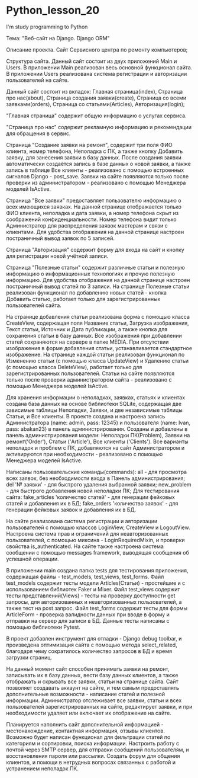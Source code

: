 # Python_lesson_20
I'm study programming to Python 

Тема: "Веб-сайт на Django. Django ORM"

Описание проекта.
Сайт Сервисного центра по ремонту компьютеров;

Структура сайта.
Данный сайт состоит из двух приложений Main и Users.
В приложении Main реализован весь основной функционал сайта.
В приложении Users реализована система регистрации и авторизации пользователей на сайте.

Данный сайт состоит из вкладок: Главная страница(index), Страница про нас(about), Страница создания заявки(create), Страница со всеми заявками(orders), Страница со статьями(Articles), Авторизация(login);

"Главная страница" содержит общую информацию о услугах сервиса.

"Страница про нас" содержит рекламную информацию и рекомендации для обращения в сервис.

Страница "Cоздание заявки на ремонт", содержит три поля ФИО клиента, номер телефона, Неполадка с ПК, а также кнопку Добавить заявку, для занесения заявки в базу данных.
После создания заявки автоматически создаётся запись в базе данных о новой заявки, а также запись в таблице Все клиенты - реализовано с помощью встроенных сигналов Django - post_save.
Заявки на сайте появляются только после проверки из администратором - реализовано с помощью Менеджера моделей IsActive.

Страница "Все заявки" предоставляет пользователю информацию о всех имеющихся заявках. На данной странице отображается только ФИО клиента, неполадка и дата заявки, а номер телефона скрыт из соображений конфиденциальности.
Номер телефона видит только Администратор для распределения заявок мастерам и связи с клиентами.
Для удобства отображения на данной странице настроен постраничный вывод заявок по 5 записей. 

Страница "Авторизация" содержит форму для входа на сайт и кнопку для регистрации новой учётной записи.

Страница "Полезные статьи" содержит различные статьи и полезную информацию о информационных технологиях и прочую полезную информацию.
Для удобства отображения на данной странице настроен постраничный вывод статей по 3 записи.
На странице Полезные статьи реализован функционал по добавлению новых статей - кнопка Добавить статью, работает только для зарегистрированных пользователей сайта.

На странице добавления статьи реализована форма с помощью класса CreateView, содержащая поля Название статьи, Загрузка изображения, Текст статьи, Источник и Дата публикации, а также кнопка для сохранения статьи в базу данных.
Все изображения при добавлении статей сохраняются на сервере в папке MEDIA. 
При отсутствии изображения в форме добавления статьи, устанавливается стандартное изображение. 
На странице каждой статьи реализован функционал по Изменению статьи (с помощью класса UpdateView) и Удалению статьи (с помощью класса DeleteView), работает только для зарегистрированных пользователей.
Статьи на сайте появляются только после проверки администратором сайта - реализовано с помощью Менеджера моделей IsActive.

Для хранения информации о неполадках, заявках, статьях и клиентах создана база данных на основе библиотеки SQLite, содержащая две зависимые таблицы Неполадки, Заявки, и две независимые таблицы Статьи, и Все клиенты.
В проекте создана и настроена запись Администратора (name: admin, pass: 12345) и пользователя (name: Ivan, pass: abakan23) в панель администрирования.
Созданы и добавлены в панель администрирования модели: Неполадки ПК(Problem), Заявки на ремонт('Order'), Статьи ('Article'), Все клиенты ('Clients').
Все варианты неполадок и проблем с ПК, добавляются на сайт Администратором и активируются при необходимости - реализовано с помощью Менеджера моделей IsActive.

Написаны пользовательские команды(commands):
all - для просмотра всех заявок, без необходимости входа в Панель администрирования;
del '№ заявки' - для быстрого удаления выбранной заявки;
new_problem - для быстрого добавления новой неполадки ПК;
Для тестирования сайта:
fake_articles 'количество статей' - для генерации фейковых статей и добавления их в БД;
fake_orders 'количество заявок' - для генерации фейковых заявок и добавления их в БД.

На сайте реализована система регистрации и авторизации пользователей с помощью классов LoginView, CreateView и LogoutView.
Настроена система прав и ограничений для неавторизованных пользователей, с помощью миксина - LoginRequiredMixin, и проверки свойства is_authenticated.
На сайте также настроена система сообщении с помощью messages framework, выводящая сообщения об успешной операции.

В приложении main создана папка tests для тестирования приложения, содержащая файлы - test_models, test_views, test_forms.
Файл test_models содержит тесты модели Articles(Статьи) - простейшие и с использованием библиотек Faker и Mixer.
Файл test_views содержит тесты представлений(Views) - тесты на проверку доступности get запросы, для авторизованных и неавторизованных пользователей, а также тест на post запрос.
Файл test_forms содержит тесты для формы ArticleForm - проверка валидности данных при вводе в форму и отправки на сервер для записи в БД. Данные тесты написаны с помощью библиотеки Pytest.

В проект добавлен инструмент для отладки - Django debug toolbar, и произведена оптимизация сайта с помощью метода select_related, благодаря чему сократилось количество запросов в БД и время загрузки страниц. 

На данный момент сайт способен принимать заявки на ремонт, записывать их в базу данных, вести базу данных клиентов, а также отображать и скрывать все заявки, статьи на странице сайта.
Сайт позволяет создавать аккаунт на сайте, и тем самым предоставлять дополнительные возможности - написание статей и полезной информации.
Администратор отслеживает все заявки, статьи и всех пользователей зарегистрированных на сайте, редактирует заявки, и при необходимости удаляет или включает их отображение на сайте.

Планируется наполнить сайт дополнительной информацией - местонахождение, контактная информация, отзывы клиентов.
Возможно будет написан функционал для фильтрации статей по категориям и сортировки, поиска информации.
Настроить работу с почтой через SMTP сервер, для отправки сообщений пользователям, и восстановления пароля или рассылки.
Создать форум для общения клиентов, и помощи в нетрудных вопросах связанных с работой и устранением неполадок ПК.

